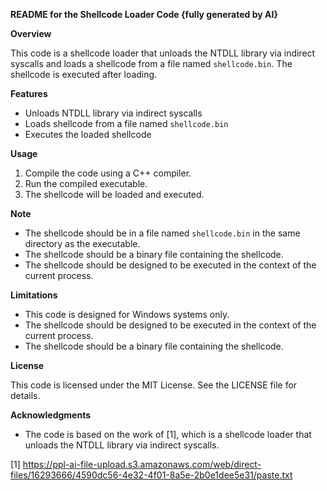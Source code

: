 **README for the Shellcode Loader Code {fully generated by AI}**

**Overview**

This code is a shellcode loader that unloads the NTDLL library via indirect syscalls and loads a shellcode from a file named `shellcode.bin`. The shellcode is executed after loading.

**Features**

- Unloads NTDLL library via indirect syscalls
- Loads shellcode from a file named `shellcode.bin`
- Executes the loaded shellcode

**Usage**

1. Compile the code using a C++ compiler.
2. Run the compiled executable.
3. The shellcode will be loaded and executed.

**Note**

- The shellcode should be in a file named `shellcode.bin` in the same directory as the executable.
- The shellcode should be a binary file containing the shellcode.
- The shellcode should be designed to be executed in the context of the current process.

**Limitations**

- This code is designed for Windows systems only.
- The shellcode should be designed to be executed in the context of the current process.
- The shellcode should be a binary file containing the shellcode.

**License**

This code is licensed under the MIT License. See the LICENSE file for details.

**Acknowledgments**

- The code is based on the work of [1], which is a shellcode loader that unloads the NTDLL library via indirect syscalls.


[1] https://ppl-ai-file-upload.s3.amazonaws.com/web/direct-files/16293666/4590dc56-4e32-4f01-8a5e-2b0e1dee5e31/paste.txt
